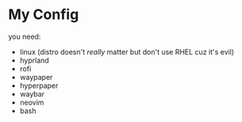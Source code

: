 # My Config

you need:
- linux (distro doesn't _really_ matter but don't use RHEL cuz it's evil)
- hyprland
- rofi
- waypaper
- hyperpaper
- waybar
- neovim
- bash
